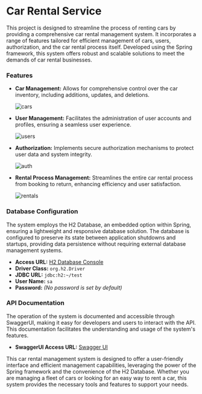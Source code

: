 <h1>Car Rental Service</h1>

<p>This project is designed to streamline the process of renting cars by providing a comprehensive car rental management system. It incorporates a range of features tailored for efficient management of cars, users, authorization, and the car rental process itself. Developed using the Spring framework, this system offers robust and scalable solutions to meet the demands of car rental businesses.</p>

<h3>Features</h3>

<ul>
  <li><strong>Car Management:</strong> Allows for comprehensive control over the car inventory, including additions, updates, and deletions.</li>

![cars](https://github.com/erdosky/Car-rental-service/assets/138824670/5007c558-9b13-46db-bf18-bfa44e83bcde)

  
  <li><strong>User Management:</strong> Facilitates the administration of user accounts and profiles, ensuring a seamless user experience.</li>

![users](https://github.com/erdosky/Car-rental-service/assets/138824670/bcd844d9-3454-4e92-a047-0c682b86de74)


  <li><strong>Authorization:</strong> Implements secure authorization mechanisms to protect user data and system integrity.</li>

![auth](https://github.com/erdosky/Car-rental-service/assets/138824670/1d223460-c4b6-48d9-a3e0-721b0c2d25bf)

  
  <li><strong>Rental Process Management:</strong> Streamlines the entire car rental process from booking to return, enhancing efficiency and user satisfaction.</li>

![rentals](https://github.com/erdosky/Car-rental-service/assets/138824670/719a5b4d-e57d-4eea-a19e-f13e8378b905)

  
</ul>

<h3>Database Configuration</h3>

<p>The system employs the H2 Database, an embedded option within Spring, ensuring a lightweight and responsive database solution. The database is configured to preserve its state between application shutdowns and startups, providing data persistence without requiring external database management systems.</p>


<ul>
  <li><strong>Access URL:</strong> <a href="http://localhost:8080/h2-console/login.jsp">H2 Database Console</a></li>
  <li><strong>Driver Class:</strong> <code>org.h2.Driver</code></li>
  <li><strong>JDBC URL:</strong> <code>jdbc:h2:~/test</code></li>
  <li><strong>User Name:</strong> <code>sa</code></li>
  <li><strong>Password:</strong> <i>(No password is set by default)</i></li>
</ul>

<h3>API Documentation</h3>

<p>The operation of the system is documented and accessible through SwaggerUI, making it easy for developers and users to interact with the API. This documentation facilitates the understanding and usage of the system's features.</p>

<ul>
  <li><strong>SwaggerUI Access URL:</strong> <a href="http://localhost:8080/swagger-ui.html">Swagger UI</a></li>
</ul>

<p>This car rental management system is designed to offer a user-friendly interface and efficient management capabilities, leveraging the power of the Spring framework and the convenience of the H2 Database. Whether you are managing a fleet of cars or looking for an easy way to rent a car, this system provides the necessary tools and features to support your needs.</p>
